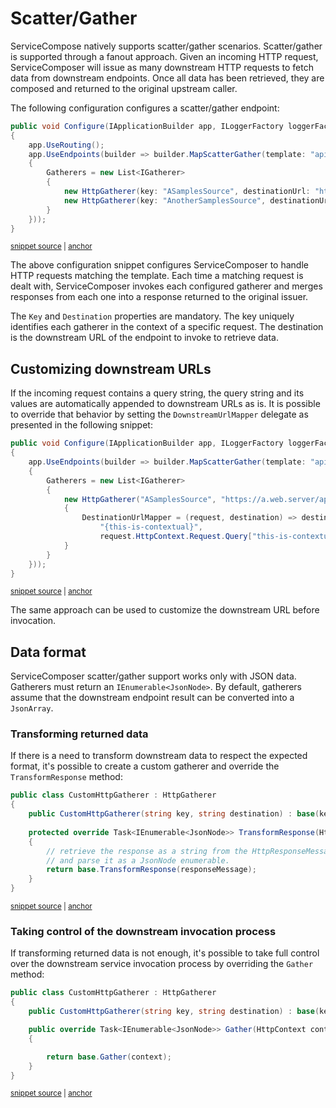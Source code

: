 # Scatter/Gather

ServiceCompose natively supports scatter/gather scenarios. Scatter/gather is supported through a fanout approach. Given an incoming HTTP request, ServiceComposer will issue as many downstream HTTP requests to fetch data from downstream endpoints. Once all data has been retrieved, they are composed and returned to the original upstream caller.

The following configuration configures a scatter/gather endpoint:

<!-- snippet: scatter-gather-basic-usage -->
<a id='snippet-scatter-gather-basic-usage'></a>
```cs
public void Configure(IApplicationBuilder app, ILoggerFactory loggerFactory)
{
    app.UseRouting();
    app.UseEndpoints(builder => builder.MapScatterGather(template: "api/scatter-gather", new ScatterGatherOptions()
    {
        Gatherers = new List<IGatherer>
        {
            new HttpGatherer(key: "ASamplesSource", destinationUrl: "https://a.web.server/api/samples/ASamplesSource"),
            new HttpGatherer(key: "AnotherSamplesSource", destinationUrl: "https://another.web.server/api/samples/AnotherSamplesSource")
        }
    }));
}
```
<sup><a href='/src/Snippets/ScatterGather/Startup.cs#L11-L24' title='Snippet source file'>snippet source</a> | <a href='#snippet-scatter-gather-basic-usage' title='Start of snippet'>anchor</a></sup>
<!-- endSnippet -->

The above configuration snippet configures ServiceComposer to handle HTTP requests matching the template. Each time a matching request is dealt with, ServiceComposer invokes each configured gatherer and merges responses from each one into a response returned to the original issuer.

The `Key` and `Destination` properties are mandatory. The key uniquely identifies each gatherer in the context of a specific request. The destination is the downstream URL of the endpoint to invoke to retrieve data.

## Customizing downstream URLs

If the incoming request contains a query string, the query string and its values are automatically appended to downstream URLs as is. It is possible to override that behavior by setting the `DownstreamUrlMapper` delegate as presented in the following snippet:

<!-- snippet: scatter-gather-customizing-downstream-urls -->
<a id='snippet-scatter-gather-customizing-downstream-urls'></a>
```cs
public void Configure(IApplicationBuilder app, ILoggerFactory loggerFactory)
{
    app.UseEndpoints(builder => builder.MapScatterGather(template: "api/scatter-gather", new ScatterGatherOptions()
    {
        Gatherers = new List<IGatherer>
        {
            new HttpGatherer("ASamplesSource", "https://a.web.server/api/samples/ASamplesSource")
            {
                DestinationUrlMapper = (request, destination) => destination.Replace(
                    "{this-is-contextual}", 
                    request.HttpContext.Request.Query["this-is-contextual"])
            }
        }
    }));
}
```
<sup><a href='/src/Snippets/ScatterGather/CustomizingDownstreamURLs.cs#L10-L26' title='Snippet source file'>snippet source</a> | <a href='#snippet-scatter-gather-customizing-downstream-urls' title='Start of snippet'>anchor</a></sup>
<!-- endSnippet -->

The same approach can be used to customize the downstream URL before invocation.

## Data format

ServiceComposer scatter/gather support works only with JSON data. Gatherers must return an `IEnumerable<JsonNode>`. By default, gatherers assume that the downstream endpoint result can be converted into a `JsonArray`.

### Transforming returned data

If there is a need to transform downstream data to respect the expected format, it's possible to create a custom gatherer and override the `TransformResponse` method:

<!-- snippet: scatter-gather-transform-response -->
<a id='snippet-scatter-gather-transform-response'></a>
```cs
public class CustomHttpGatherer : HttpGatherer
{
    public CustomHttpGatherer(string key, string destination) : base(key, destination) { }
    
    protected override Task<IEnumerable<JsonNode>> TransformResponse(HttpResponseMessage responseMessage)
    {
        // retrieve the response as a string from the HttpResponseMessage
        // and parse it as a JsonNode enumerable.
        return base.TransformResponse(responseMessage);
    }
}
```
<sup><a href='/src/Snippets/ScatterGather/TransformResponse.cs#L12-L24' title='Snippet source file'>snippet source</a> | <a href='#snippet-scatter-gather-transform-response' title='Start of snippet'>anchor</a></sup>
<!-- endSnippet -->

### Taking control of the downstream invocation process

If transforming returned data is not enough, it's possible to take full control over the downstream service invocation process by overriding the `Gather` method:

<!-- snippet: scatter-gather-gather-override -->
<a id='snippet-scatter-gather-gather-override'></a>
```cs
public class CustomHttpGatherer : HttpGatherer
{
    public CustomHttpGatherer(string key, string destination) : base(key, destination) { }

    public override Task<IEnumerable<JsonNode>> Gather(HttpContext context)
    {

        return base.Gather(context);
    }
}
```
<sup><a href='/src/Snippets/ScatterGather/GatherMethodOverride.cs#L12-L23' title='Snippet source file'>snippet source</a> | <a href='#snippet-scatter-gather-gather-override' title='Start of snippet'>anchor</a></sup>
<!-- endSnippet -->
